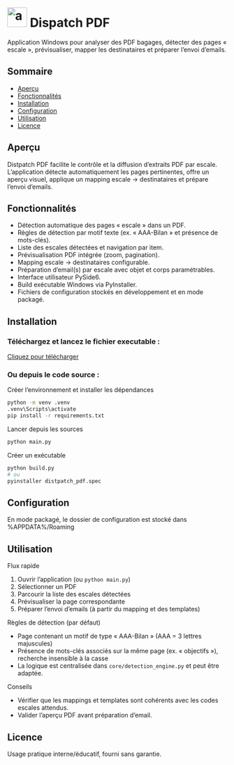 # <img width="45" height="45" alt="app" src="https://github.com/user-attachments/assets/14ec4540-132b-4994-bb8f-97fcbcf126ee" /> Dispatch PDF 

Application Windows pour analyser des PDF bagages, détecter des pages « escale », prévisualiser, mapper les destinataires et préparer l’envoi d’emails.


## Sommaire
- [Aperçu](#aperçu)
- [Fonctionnalités](#fonctionnalités)
- [Installation](#installation)
- [Configuration](#configuration)
- [Utilisation](#utilisation)
- [Licence](#licence)

## Aperçu
Distpatch PDF facilite le contrôle et la diffusion d’extraits PDF par escale. L’application détecte automatiquement les pages pertinentes, offre un aperçu visuel, applique un mapping escale → destinataires et prépare l’envoi d’emails.

## Fonctionnalités
- Détection automatique des pages « escale » dans un PDF.
- Règles de détection par motif texte (ex. « AAA-Bilan » et présence de mots-clés).
- Liste des escales détectées et navigation par item.
- Prévisualisation PDF intégrée (zoom, pagination).
- Mapping escale → destinataires configurable.
- Préparation d’email(s) par escale avec objet et corps paramétrables.
- Interface utilisateur PySide6.
- Build exécutable Windows via PyInstaller.
- Fichiers de configuration stockés en développement et en mode packagé.



## Installation
### Téléchargez et lancez le fichier executable :


[Cliquez pour télécharger](https://github.com/ThomasPontier/Distpatch-PDF/releases/download/latest/Dispatch-SATISFACTION.exe) 


### Ou depuis le code source :
Créer l’environnement et installer les dépendances
```bash
python -m venv .venv
.venv\Scripts\activate
pip install -r requirements.txt
```

Lancer depuis les sources
```bash
python main.py
```

Créer un exécutable 
```bash
python build.py
# ou
pyinstaller distpatch_pdf.spec
```

## Configuration
En mode packagé, le dossier de configuration est stocké dans %APPDATA%/Roaming

## Utilisation
Flux rapide
1) Ouvrir l’application (ou `python main.py`)
2) Sélectionner un PDF
3) Parcourir la liste des escales détectées
4) Prévisualiser la page correspondante
5) Préparer l’envoi d’emails (à partir du mapping et des templates)

Règles de détection (par défaut)
- Page contenant un motif de type « AAA-Bilan » (AAA = 3 lettres majuscules)
- Présence de mots-clés associés sur la même page (ex. « objectifs »), recherche insensible à la casse
- La logique est centralisée dans `core/detection_engine.py` et peut être adaptée.

Conseils
- Vérifier que les mappings et templates sont cohérents avec les codes escales attendus.
- Valider l’aperçu PDF avant préparation d’email.





## Licence
Usage pratique interne/éducatif, fourni sans garantie.
